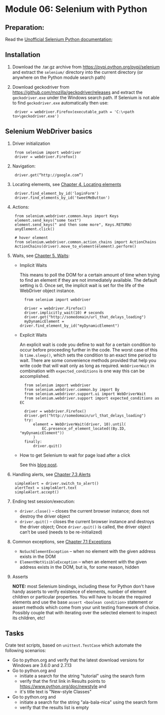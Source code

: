 # Module 06: Selenium with Python

## Preparation:

Read the
[Unofficial Selenium Python documentation](http://selenium-python.readthedocs.io/);

## Installation

1. Download the .tar.gz archive from https://pypi.python.org/pypi/selenium and
   extract the `selenium/` directory into the current directory (or anywhere on the
   Python module search path)
2. Download geckodriver from https://github.com/mozilla/geckodriver/releases and
   extract the `geckodriver.exe` under the Windows search path. If Selenium is not
   able to find `geckodriver.exe` automatically then use:

        driver = webdriver.Firefox(executable_path = 'C:\<path to>\geckodriver.exe')

## Selenium WebDriver basics

1. Driver initialization

        from selenium import webdriver
        driver = webdriver.Firefox()

2. Navigation:

        driver.get(“http://google.com”)


3. Locating elements, see
   [Chapter 4. Locating elements](http://selenium-python.readthedocs.io/locating-elements.html)

        driver.find_element_by_id('loginForm')
        driver.find_elements_by_id('tweetMeButton')

4. Actions:

        from selenium.webdriver.common.keys import Keys
        element.send_keys("some text")
        element.send_keys(" and then some more", Keys.RETURN)
        anyElement.click()
        
        # hover element
        from selenium.webdriver.common.action_chains import ActionChains
        ActionChains(driver).move_to_element(element).perform()

5. Waits, see [Chapter 5. Waits](http://selenium-python.readthedocs.io/waits.html):

    - Implicit Waits

        This means to poll the DOM for a certain amount of time when trying to find an element
        if they are not immediately available. The default setting is 0. Once set, the implicit
        wait is set for the life of the WebDriver object instance.


            from selenium import webdriver

            driver = webdriver.Firefox()
            driver.implicitly_wait(10) # seconds
            driver.get("http://somedomain/url_that_delays_loading")
            myDynamicElement = driver.find_element_by_id("myDynamicElement")


    - Explicit Waits

        An explicit wait is code you define to wait for a certain condition to occur before proceeding
        further in the code. The worst case of this is `time.sleep()`, which sets the condition to an
        exact time period to wait. There are some convenience methods provided that help you write code
        that will wait only as long as required. `WebDriverWait` in combination with `expected_conditions`
        is one way this can be accomplished.

            from selenium import webdriver
            from selenium.webdriver.common.by import By
            from selenium.webdriver.support.ui import WebDriverWait
            from selenium.webdriver.support import expected_conditions as EC

            driver = webdriver.Firefox()
            driver.get("http://somedomain/url_that_delays_loading")
            try:
                element = WebDriverWait(driver, 10).until(
                    EC.presence_of_element_located((By.ID, "myDynamicElement"))
                )
            finally:
                driver.quit()

    - How to get Selenium to wait for page load after a click

        See this
        [blog post](http://www.obeythetestinggoat.com/how-to-get-selenium-to-wait-for-page-load-after-a-click.html).


6. Handling alerts, see
   [Chapter 7.3 Alerts](http://selenium-python.readthedocs.io/api.html#module-selenium.webdriver.common.alert)


        simpleAlert = driver.switch_to_alert()
        alertText = simpleAlert.text
        simpleAlert.accept()


7. Ending test session/execution:
    - `driver.close()` – closes the current browser instance; does not destroy the driver object
    - `driver.quit()` – closes the current browser instance and destroys the driver object;
      Once `driver.quit()` is called, the driver object can’t be used (needs to be re-initialized)

8. Common exceptions, see
   [Chapter 7.1 Exceptions](http://selenium-python.readthedocs.io/api.html#module-selenium.common.exceptions)
    - `NoSuchElementException` – when no element with the given address exists in the DOM
    - `ElementNotVisibleException` – when an element with the given address exists in the DOM, but is, for some reason, hidden

9. Asserts

    **NOTE:** most Selenium bindings, including these for Python don't have handy asserts to verify
    existence of elements, number of element children or particular properties. You will have to
    locate the required elements and use the base `assert <boolean condition>` statement or assert
    methods which come from your unit testing framework of choice. Possibly couple that with iterating
    over the selected element to inspect its children, etc!


## Tasks

Crate test scripts, based on `unittest.TestCase` which automate the following scenarios:

* Go to python.org and verify that the latest download versions for Windows are 3.6.0 and 2.7.13
* Go to python.org and
    - initiate a search for the string "tutorial" using the search form
    - verify that the first link in Results points to https://www.python.org/doc/newstyle and
    - it's title text is "New-style Classes"
* Go to python.org and
    - initiate a search for the string "ala-bala-nica" using the search form
    - verify that the results list is empty
